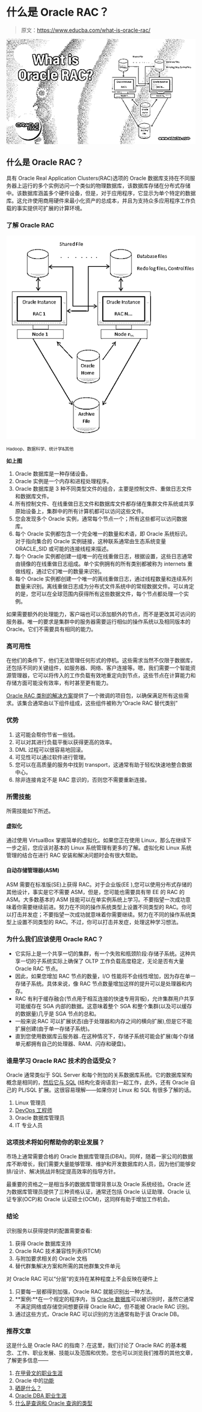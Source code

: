 # 什么是 Oracle RAC？

> 原文：<https://www.educba.com/what-is-oracle-rac/>

![What is Oracle RAC?](img/ee73cf57e968d7948859446540b37971.png)



## 什么是 Oracle RAC？

具有 Oracle Real Application Clusters(RAC)选项的 Oracle 数据库支持在不同服务器上运行的多个实例访问一个类似的物理数据库，该数据库存储在分布式存储中。该数据库涵盖多个硬件设备，但是，对于应用程序，它显示为单个特定的数据库。这允许使用商用硬件来最小化资产的总成本，并且为支持众多应用程序工作负载的事实提供可扩展的计算环境。

### 了解 Oracle RAC

![Oracle RAC Architecture](img/063cc382bb724c5eb3496807d96bb810.png)



<small>Hadoop、数据科学、统计学&其他</small>

**如上图**

1.  Oracle 数据库是一种存储设备。
2.  Oracle 实例是一个内存和进程处理程序。
3.  Oracle 数据库是 3 种不同类型文件的组合，主要是控制文件、重做日志文件和数据库文件。
4.  所有控制文件、在线重做日志文件和数据库文件都存储在集群文件系统或共享原始设备上，集群中的所有计算机都可以访问这些文件。
5.  您会发现多个 Oracle 实例，通常每个节点一个；所有这些都可以访问数据库。
6.  每个 Oracle 实例都包含一个完全唯一的数量和术语，即 Oracle 系统标识。对于指向集合的 Oracle 实例链接，这种联系通常由生态系统变量 ORACLE_SID 或可能的连接线程来描述。
7.  每个 Oracle 实例都创建一组唯一的在线重做日志，根据设置，这些日志通常由镜像的在线重做日志组成。单个实例拥有的所有类别都被称为 internets 重做线程，通过它们唯一的数量来识别。
8.  每个 Oracle 实例都创建一个唯一的离线重做日志，通过线程数量和连续系列数量来识别。离线重做日志成为分布式文件系统中的常规数据文件。可以肯定的是，您可以在全球范围内获得所有这些数据文件，每个节点都处理一个实例。

如果需要额外的处理能力，客户端也可以添加额外的节点，而不是更改其可访问的服务器。唯一的要求是集群中的服务器需要运行相似的操作系统以及相同版本的 Oracle。它们不需要具有相同的能力。

### 高可用性

在他们的条件下，他们无法管理任何形式的停机。这些需求当然不仅限于数据库，还包括不同的关键组件，如服务器、网络、客户连接等。嗯，我们需要一个智能资源管理器，它可以将传入的工作负载有效地重定向到节点，这些节点在计算能力和存储方面可能没有效率，有时甚至更有能力。

[Oracle RAC 类别的解决方案](https://www.educba.com/what-is-oracle-rac/)提供了一个微调的项目包，以确保满足所有这些需求。该集合通常由以下组件组成，这些组件被称为“Oracle RAC 替代类别”

### 优势

1.  这可能会帮你节省一些钱。
2.  可以对其进行负载平衡以获得更高的效率。
3.  DML 过程可以很容易地回滚。
4.  可见性可以通过软件进行管理。
5.  您可以在高质量的服务中找到 transport，这通常有助于轻松快速地整合数据中心。
6.  除非连接肯定不是 RAC 意识的，否则您不需要重新连接。

### 所需技能

所需技能如下所述。

#### 虚拟化

通过使用 VirtualBox 掌握简单的虚拟化。如果您正在使用 Linux，那么在继续下一步之前，您应该对基本的 Linux 系统管理有更多的了解。虚拟化和 Linux 系统管理的结合在进行 RAC 安装和解决问题时会有很大帮助。

#### 自动存储管理器(ASM)

ASM 需要在标准版(SE)上获得 RAC。对于企业版(EE ),您可以使用分布式存储的其他设计，事实是它不需要 ASM，但是，您可能也需要具有带 EE 的 RAC 的 ASM。大多数基本的 ASM 技能可以在单实例系统上学习。不要指望一次成功意味着你需要继续前进。努力在不同的操作系统类型上设置不同类型的 RAC。你可以打击并发症；不要指望一次成功就意味着你需要继续。努力在不同的操作系统类型上设置不同类型的 RAC。不过，你可以打击并发症，处理这种学习想法。

### 为什么我们应该使用 Oracle RAC？

*   它实际上是一个共享一切的集群，有一个失败和瓶颈阶段:存储子系统。这种共享一切的子系统实际上确保了 OLTP 工作负载高度稳定，无论是否有大量 Oracle RAC 节点。
*   因此，如果您增加 RAC 节点的数量，I/O 性能将不会线性增加，因为存在单一存储子系统。具体来说，像 RAC 节点数量增加这样的提升可以是处理器和内存。
*   RAC 有利于缓存融合(节点用于相互连接的快速专用背板)，允许集群用户共享可能缓存在 SGA 内部的数据。这意味着整个 SGA 和整个集群(以及可以缓存的数据量)几乎是 SGA 节点的总和。
*   一般来说:RAC 可以扩展状态(由于处理器和内存之间的横向扩展),但是它不能扩展创建(由于单一存储子系统)。
*   直到您使用数据库云服务器..在这种情况下，存储子系统可能会扩展(每个存储单元都拥有自己的处理器、RAM、闪存和硬盘)。

### 谁是学习 Oracle RAC 技术的合适受众？

Oracle 通常类似于 SQL Server 和每个附加的关系数据库系统。它的数据库架构概念是相同的，[然后它与 SQL](https://www.educba.com/what-is-sql/) (结构化查询语言)一起工作，此外，还有 Oracle 自己的 PL/SQL 扩展。这很容易理解——如果你对 Linux 和 SQL 有很多了解的话。

1.  Linux 管理员
2.  [DevOps 工程师](https://www.educba.com/devops-engineer/)
3.  Oracle 数据库管理员
4.  IT 专业人员

### 这项技术将如何帮助你的职业发展？

市场上通常需要合格的 Oracle 数据库管理员(DBA)。同样，随着一家公司的数据库不断增长，我们需要大量能够管理、维护和开发数据库的人员，因为他们能够安排/设计、解决挑战并制定提高效率的指导方针。

最重要的资格之一是相当多的数据库管理背景以及 Oracle 系统经验。Oracle 还为数据库管理员提供了三种资格认证，通常还包括 Oracle 认证助理、Oracle 认证专家(OCP)和 Oracle 认证硕士(OCM)，这同样有助于增加工作机会。

### 结论

识别服务以获得提供的配置需要查看:

1.  获得 Oracle 数据库支持
2.  Oracle RAC 技术兼容性列表(RTCM)
3.  与附加要求相关的 Oracle 文档
4.  替代群集解决方案和所需的其他群集文件单元

对 Oracle RAC 可以“分层”的支持在某种程度上不会反映在硬件上

1.  只要每一层都得到加强，Oracle RAC 就能识别出一种方法。
2.  **案例:**在一个规定的程序内，当 [Oracle 数据库](https://www.educba.com/what-is-oracle-database/)可以被识别时，虽然它通常不满足网络或存储空间想要获得 Oracle RAC，但不能被 Oracle RAC 识别。
3.  通过这些方式，Oracle RAC 可以识别的方法通常有助于该 Oracle DB。

### 推荐文章

这是什么是 Oracle RAC 的指南？.在这里，我们讨论了 Oracle RAC 的基本概念、工作、职业发展、技能以及范围和优势。您也可以浏览我们推荐的其他文章，了解更多信息——

1.  [在甲骨文的职业生涯](https://www.educba.com/career-in-oracle/)
2.  Oracle 中的[功能](https://www.educba.com/function-in-oracle/)
3.  [硒是什么？](https://www.educba.com/what-is-selenium/)
4.  [Oracle DBA 职业生涯](https://www.educba.com/career-in-oracle-dba/)
5.  [什么是查询和 Oracle 查询的类型](https://www.educba.com/oracle-queries/)





